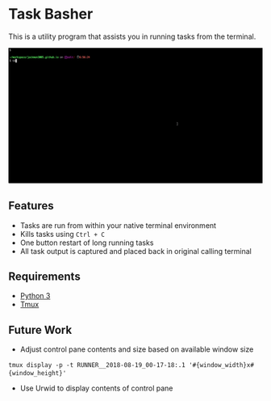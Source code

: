 # Task Basher
This is a utility program that assists you in running tasks from the terminal.

![alt text](./docs/task-basher-demo-v1.1.gif "Task basher Demo")


## Features
- Tasks are run from within your native terminal environment
- Kills tasks using `Ctrl + C`
- One button restart of long running tasks
- All task output is captured and placed back in original calling terminal


## Requirements
- [Python 3](https://docs.python-guide.org/starting/installation/)
- [Tmux](https://hackernoon.com/a-gentle-introduction-to-tmux-8d784c404340)


## Future Work

- Adjust control pane contents and size based on available window size
```
tmux display -p -t RUNNER__2018-08-19_00-17-18:.1 '#{window_width}x#{window_height}'
```
- Use Urwid to display contents of control pane